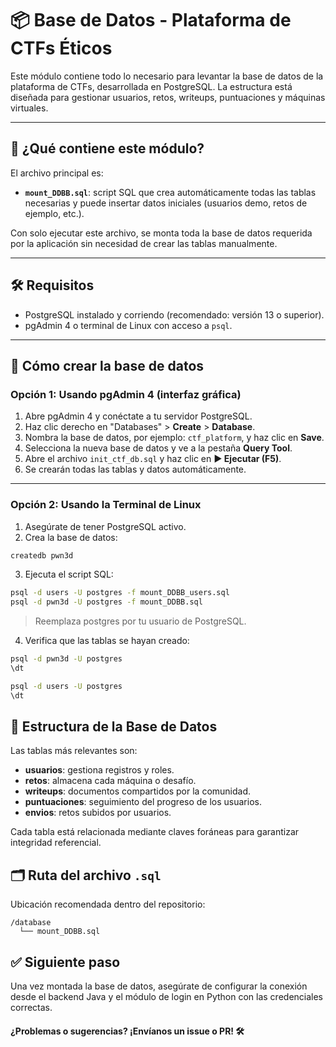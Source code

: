 # 📦 Base de Datos - Plataforma de CTFs Éticos

Este módulo contiene todo lo necesario para levantar la base de datos de la plataforma de CTFs, desarrollada en PostgreSQL. La estructura está diseñada para gestionar usuarios, retos, writeups, puntuaciones y máquinas virtuales.

---

## 📄 ¿Qué contiene este módulo?

El archivo principal es:

- **`mount_DDBB.sql`**: script SQL que crea automáticamente todas las tablas necesarias y puede insertar datos iniciales (usuarios demo, retos de ejemplo, etc.).

Con solo ejecutar este archivo, se monta toda la base de datos requerida por la aplicación sin necesidad de crear las tablas manualmente.

---

## 🛠️ Requisitos

- PostgreSQL instalado y corriendo (recomendado: versión 13 o superior).
- pgAdmin 4 o terminal de Linux con acceso a `psql`.

---

## 🚀 Cómo crear la base de datos

### Opción 1: Usando pgAdmin 4 (interfaz gráfica)

1. Abre pgAdmin 4 y conéctate a tu servidor PostgreSQL.
2. Haz clic derecho en "Databases" > **Create** > **Database**.
3. Nombra la base de datos, por ejemplo: `ctf_platform`, y haz clic en **Save**.
4. Selecciona la nueva base de datos y ve a la pestaña **Query Tool**.
5. Abre el archivo `init_ctf_db.sql` y haz clic en **▶ Ejecutar (F5)**.
6. Se crearán todas las tablas y datos automáticamente.

---

### Opción 2: Usando la Terminal de Linux

1. Asegúrate de tener PostgreSQL activo.
2. Crea la base de datos:

```bash
createdb pwn3d
```

3. Ejecuta el script SQL:

```bash
psql -d users -U postgres -f mount_DDBB_users.sql
psql -d pwn3d -U postgres -f mount_DDBB.sql
```
> Reemplaza postgres por tu usuario de PostgreSQL.

4. Verifica que las tablas se hayan creado:

```bash
psql -d pwn3d -U postgres
\dt
```

```bash
psql -d users -U postgres
\dt
```

## 🧱 Estructura de la Base de Datos

Las tablas más relevantes son:

- **usuarios**: gestiona registros y roles.
- **retos**: almacena cada máquina o desafío.
- **writeups**: documentos compartidos por la comunidad.
- **puntuaciones**: seguimiento del progreso de los usuarios.
- **envios**: retos subidos por usuarios.

Cada tabla está relacionada mediante claves foráneas para garantizar integridad referencial.

## 🗂️ Ruta del archivo `.sql`

Ubicación recomendada dentro del repositorio:

```psql
/database
  └── mount_DDBB.sql
```

## ✅ Siguiente paso

Una vez montada la base de datos, asegúrate de configurar la conexión desde el backend Java y el módulo de login en Python con las credenciales correctas.

#### ¿Problemas o sugerencias? ¡Envíanos un issue o PR! 🛠️
